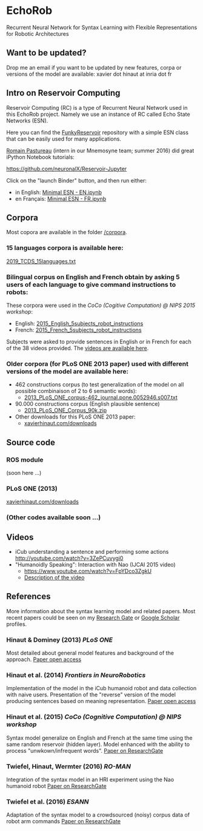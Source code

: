 # EchoRob
Recurrent Neural Network for Syntax Learning with Flexible Representations for Robotic Architectures

## Want to be updated?
Drop me an email if you want to be updated by new features, corpa or versions of the model are available:
xavier dot hinaut at inria dot fr

## Intro on Reservoir Computing
Reservoir Computing (RC) is a type of Recurrent Neural Network used in this EchoRob project. Namely we use an instance of RC called Echo State Networks (ESN).

Here you can find the [FunkyReservoir](https://github.com/neuronalX/FunkyReservoir) repository with a simple ESN class that can be easily used for many applications.

[Romain Pastureau](https://github.com/RomainPastureau) (intern in our Mnemosyne team; summer 2016) did great iPython Notebook tutorials:

https://github.com/neuronalX/Reservoir-Jupyter

Click on the "launch Binder" button, and then run either:
- in English: [Minimal ESN - EN.ipynb](https://github.com/RomainPastureau/Reservoir-Jupyter/blob/master/Minimal%20ESN%20-%20EN.ipynb)
- en Français: [Minimal ESN - FR.ipynb](https://github.com/RomainPastureau/Reservoir-Jupyter/blob/master/Minimal%20ESN%20-%20FR.ipynb)

## Corpora
Most copora are available in the folder [/corpora](/corpora).

### 15 languages corpora is available here:
[2019_TCDS_15languages.txt](/corpora/2019_TCDS_15languages.txt)

### Bilingual corpus on English and French obtain by asking 5 users of each language to give command instructions to robots:
These corpora were used in the _CoCo (Cogitive Computation) @ NIPS 2015 workshop_:
- English: [2015_English_5subjects_robot_instructions](/corpora/2015_English_5subjects_robot_instructions.csv)
- French: [2015_French_5subjects_robot_instructions](/corpora/2015_French_5subjects_robot_instructions.csv)

Subjects were asked to provide sentences in English or in French for each of the 38 videos provided. The [videos are available here](Hinaut2014_videos/README.md).

### Older corpora (for PLoS ONE 2013 paper) used with different versions of the model are available here:
- 462 constructions corpus (to test generalization of the model on all possible combinaison of 2 to 6 semantic words):
  - [2013_PLoS_ONE_corpus-462_journal.pone.0052946.s007.txt](/corpora/2013_PLoS_ONE_corpus-462_journal.pone.0052946.s007.txt)
- 90.000 constructions corpus (English plausible sentence)
  - [2013_PLoS_ONE_Corpus_90k.zip](/corpora/2013_PLoS_ONE_Corpus_90k.zip)
- Other downloads for this PLoS ONE 2013 paper:
  - [xavierhinaut.com/downloads](https://sites.google.com/site/xavierhinaut/downloads)

## Source code
### ROS module
(soon here ...)

### PLoS ONE (2013)
[xavierhinaut.com/downloads](https://sites.google.com/site/xavierhinaut/downloads)

### (Other codes available soon ...)

## Videos
- iCub understanding a sentence and performing some actions
http://youtube.com/watch?v=3ZePCuvygi0
- "Humanoidly Speaking": Interaction with Nao (IJCAI 2015 video)
  - https://www.youtube.com/watch?v=FpYDco3ZgkU
  - [Description of the video](https://www.researchgate.net/publication/281590370_Humanoidly_Speaking_-_How_the_Nao_humanoid_robot_can_learn_the_name_of_objects_and_interact_with_them_through_common_speech?ev=prf_ov_fet_res&_iepl%5BviewId%5D=V5HeUWGFjNnWE8Q8ovSIKJ1UEcBXo9F0QThK&_iepl%5Bcontexts%5D%5B0%5D=prfhpi&_iepl%5Bdata%5D%5BstandardItemCount%5D=4&_iepl%5Bdata%5D%5BuserSelectedItemCount%5D=5&_iepl%5Bdata%5D%5BtopHighlightCount%5D=2&_iepl%5Bdata%5D%5BtopHighlightIndex%5D=1&_iepl%5Bdata%5D%5BfeaturedItem1of2%5D=1&_iepl%5BtargetEntityId%5D=PB%3A281590370&_iepl%5BinteractionType%5D=publicationTitle)

## References
More information about the syntax learning model and related papers.
Most recent papers could be seen on my [Research Gate](https://www.researchgate.net/profile/Xavier_Hinaut) or [Google Scholar](https://scholar.google.com/citations?user=pNW4eZAAAAAJ) profiles.

### Hinaut & Dominey (2013) _PLoS ONE_
Most detailed about general model features and background of the approach.
[Paper open access](http://journals.plos.org/plosone/article?id=10.1371/journal.pone.0052946)

### Hinaut et al. (2014) _Frontiers in NeuroRobotics_
Implementation of the model in the iCub humanoid robot and data collection with naive users. Presentation of the "reverse" version of the model producing sentences based on meaning representation.
[Paper open access](http://journal.frontiersin.org/article/10.3389/fnbot.2014.00016/full)

### Hinaut et al. (2015) _CoCo (Cognitive Computation) @ NIPS workshop_
Syntax model generalize on English and French at the same time using the same random reservoir (hidden layer).
Model enhanced with the ability to process "unwkown/infrequent words".
[Paper on ResearchGate](https://www.researchgate.net/publication/284691419_A_Recurrent_Neural_Network_for_Multiple_Language_Acquisition_Starting_with_English_and_French)

### Twiefel, Hinaut, Wermter (2016) _RO-MAN_
Integration of the syntax model in an HRI experiment using the Nao humanoid robot
[Paper on ResearchGate](https://www.researchgate.net/publication/303976819_Using_Natural_Language_Feedback_in_a_Neuro-inspired_Integrated_Multimodal_Robotic_Architecture)

### Twiefel et al. (2016) _ESANN_
Adaptation of the syntax model to a crowdsourced (noisy) corpus data of robot arm commands
[Paper on ResearchGate](https://www.researchgate.net/publication/303978525_Semantic_Role_Labelling_for_Robot_Instructions_using_Echo_State_Networks)
